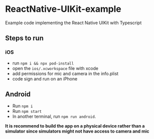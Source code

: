 # ReactNative-UIKit-example
Example code implementing the React Native UIKit with Typescript

## Steps to run

### iOS
- run `npm i && npx pod-install`
- open the `ios/.xcworkspace` file with xcode
- add permissions for mic and camera in the info.plist
- code sign and run on an iPhone

## Android
- Run `npm i`
- Run `npm start`
- In another terminal, run `npm run android`.

**It is recommend to build the app on a physical device rather than a simulator since simulators might not have access to camera and mic**

